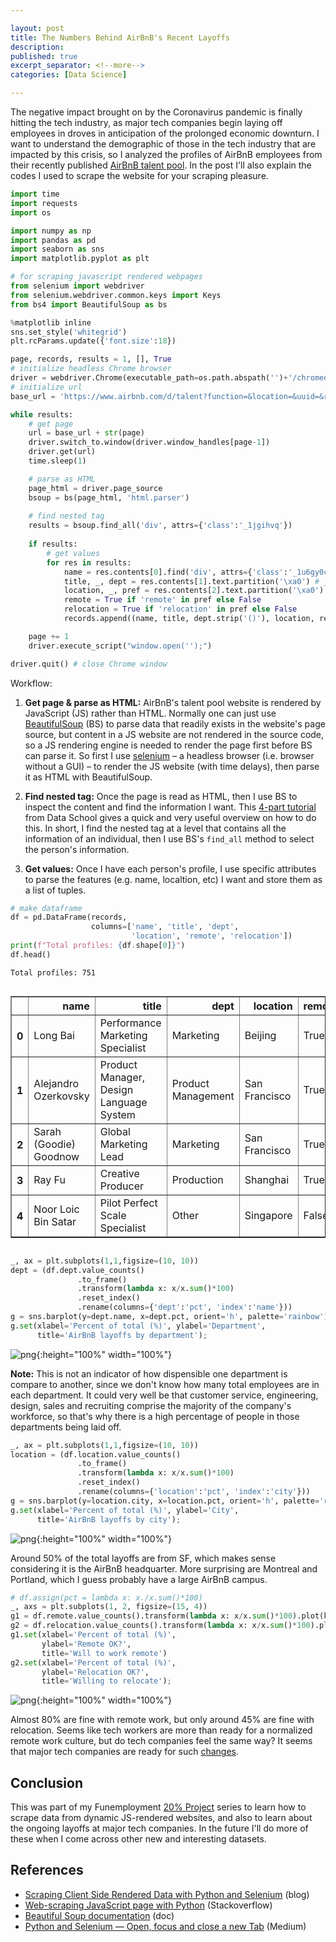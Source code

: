 ```yaml
---

layout: post
title: The Numbers Behind AirBnB's Recent Layoffs
description: 
published: true
excerpt_separator: <!--more-->
categories: [Data Science]

---
```


The negative impact brought on by the Coronavirus pandemic is finally hitting the tech industry, as major tech companies begin laying off employees in droves in anticipation of the prolonged economic downturn. I want to understand the demographic of those in the tech industry that are impacted by this crisis, so I analyzed the profiles of AirBnB employees from their recently published [AirBnB talent pool](https://www.airbnb.com/d/talent). In the post I'll also explain the codes I used to scrape the website for your scraping pleasure.

<!--more-->  

```python
import time 
import requests
import os

import numpy as np
import pandas as pd
import seaborn as sns
import matplotlib.pyplot as plt

# for scraping javascript rendered webpages
from selenium import webdriver
from selenium.webdriver.common.keys import Keys
from bs4 import BeautifulSoup as bs

%matplotlib inline
sns.set_style('whitegrid')
plt.rcParams.update({'font.size':18})
```


```python
page, records, results = 1, [], True
# initialize headless Chrome browser
driver = webdriver.Chrome(executable_path=os.path.abspath('')+'/chromedriver')
# initialize url
base_url = 'https://www.airbnb.com/d/talent?function=&location=&uuid=&relocation=&remote=&page='

while results:     
    # get page
    url = base_url + str(page)
    driver.switch_to.window(driver.window_handles[page-1])
    driver.get(url)
    time.sleep(1)

    # parse as HTML
    page_html = driver.page_source
    bsoup = bs(page_html, 'html.parser')
    
    # find nested tag
    results = bsoup.find_all('div', attrs={'class':'_1jgihvq'})
    
    if results: 
        # get values 
        for res in results:
            name = res.contents[0].find('div', attrs={'class':'_1u6gy0cm'}).text
            title, _, dept = res.contents[1].text.partition('\xa0') # job title, department
            location, _, pref = res.contents[2].text.partition('\xa0') # location, preferences
            remote = True if 'remote' in pref else False
            relocation = True if 'relocation' in pref else False
            records.append((name, title, dept.strip('()'), location, remote, relocation))

    page += 1
    driver.execute_script("window.open('');")

driver.quit() # close Chrome window
```

Workflow: 

1. **Get page & parse as HTML:** AirBnB's talent pool website is rendered by JavaScript (JS) rather than HTML. Normally one can just use [BeautifulSoup](https://www.crummy.com/software/BeautifulSoup/bs4/doc/#) (BS) to parse data that readily exists in the website's page source, but content in a JS website are not rendered in the source code, so a JS rendering engine is needed to render the page first before BS can parse it. So first I use [selenium](https://selenium-python.readthedocs.io/) – a headless browser (i.e. browser without a GUI) – to render the JS website (with time delays), then parse it as HTML with BeautifulSoup.

2. **Find nested tag:** Once the page is read as HTML, then I use BS to inspect the content and find the information I want. This [4-part tutorial](https://www.youtube.com/watch?v=r_xb0vF1uMc) from Data School gives a quick and very useful overview on how to do this. In short, I find the nested tag at a level that contains all the information of an individual, then I use BS's `find_all` method to select the person's information. 

3. **Get values:** Once I have each person's profile, I use specific attributes to parse the features (e.g. name, localtion, etc) I want and store them as a list of tuples. 


```python
# make dataframe
df = pd.DataFrame(records, 
                  columns=['name', 'title', 'dept', 
                           'location', 'remote', 'relocation'])
print(f"Total profiles: {df.shape[0]}")
df.head()
```

    Total profiles: 751





<div style="overflow-x:auto;">
<style scoped>
    .dataframe tbody tr th:only-of-type {
        vertical-align: middle;
    }

    .dataframe tbody tr th {
        vertical-align: top;
    }

    .dataframe thead th {
        text-align: right;
    }
</style>
<table border="1" class="dataframe">
  <thead>
    <tr style="text-align: left;">
      <th></th>
      <th>name</th>
      <th>title</th>
      <th>dept</th>
      <th>location</th>
      <th>remote</th>
      <th>relocation</th>
    </tr>
  </thead>
  <tbody>
    <tr>
      <th>0</th>
      <td>Long Bai</td>
      <td>Performance Marketing Specialist</td>
      <td>Marketing</td>
      <td>Beijing</td>
      <td>True</td>
      <td>False</td>
    </tr>
    <tr>
      <th>1</th>
      <td>Alejandro Ozerkovsky</td>
      <td>Product Manager, Design Language System</td>
      <td>Product Management</td>
      <td>San Francisco</td>
      <td>True</td>
      <td>False</td>
    </tr>
    <tr>
      <th>2</th>
      <td>Sarah (Goodie) Goodnow</td>
      <td>Global Marketing Lead</td>
      <td>Marketing</td>
      <td>San Francisco</td>
      <td>True</td>
      <td>True</td>
    </tr>
    <tr>
      <th>3</th>
      <td>Ray Fu</td>
      <td>Creative Producer</td>
      <td>Production</td>
      <td>Shanghai</td>
      <td>True</td>
      <td>False</td>
    </tr>
    <tr>
      <th>4</th>
      <td>Noor Loic Bin Satar</td>
      <td>Pilot Perfect Scale Specialist</td>
      <td>Other</td>
      <td>Singapore</td>
      <td>False</td>
      <td>False</td>
    </tr>
  </tbody>
</table>
</div>




```python
_, ax = plt.subplots(1,1,figsize=(10, 10))
dept = (df.dept.value_counts()
               .to_frame()
               .transform(lambda x: x/x.sum()*100)
               .reset_index()
               .rename(columns={'dept':'pct', 'index':'name'}))
g = sns.barplot(y=dept.name, x=dept.pct, orient='h', palette='rainbow');
g.set(xlabel='Percent of total (%)', ylabel='Department',
      title='AirBnB layoffs by department');
```


![png](/static/imgs/20200510a.png){:height="100%" width="100%"}


**Note:** This is not an indicator of how dispensible one department is compare to another, since we don't know how many total employees are in each department. It could very well be that customer service, engineering, design, sales and recruiting comprise the majority of the company's workforce, so that's why there is a high percentage of people in those departments being laid off.


```python
_, ax = plt.subplots(1,1,figsize=(10, 10))
location = (df.location.value_counts()
               .to_frame()
               .transform(lambda x: x/x.sum()*100)
               .reset_index()
               .rename(columns={'location':'pct', 'index':'city'}))
g = sns.barplot(y=location.city, x=location.pct, orient='h', palette='rainbow');
g.set(xlabel='Percent of total (%)', ylabel='City',
      title='AirBnB layoffs by city');
```


![png](/static/imgs/20200510b.png){:height="100%" width="100%"}


Around 50% of the total layoffs are from SF, which makes sense considering it is the AirBnB headquarter. More surprising are Montreal and Portland, which I guess probably have a large AirBnB campus.


```python
# df.assign(pct = lambda x: x./x.sum()*100)
_, axs = plt.subplots(1, 2, figsize=(15, 4))
g1 = df.remote.value_counts().transform(lambda x: x/x.sum()*100).plot(kind='barh', ax=axs[0]);
g2 = df.relocation.value_counts().transform(lambda x: x/x.sum()*100).plot(kind='barh', ax=axs[1]);
g1.set(xlabel='Percent of total (%)',
       ylabel='Remote OK?',
       title='Will to work remote')
g2.set(xlabel='Percent of total (%)',
       ylabel='Relocation OK?',
       title='Willing to relocate');
```


![png](/static/imgs/20200510c.png){:height="100%" width="100%"}


Almost 80% are fine with remote work, but only around 45% are fine with relocation. Seems like tech workers are more than ready for a normalized remote work culture, but do tech companies feel the same way? It seems that major tech companies are ready for such [changes](https://www.theverge.com/2020/5/8/21252240/google-employees-essential-staff-remote-work-from-home-2021).

## Conclusion

This was part of my Funemployment [20% Project](https://en.wikipedia.org/wiki/20%25_Project) series to learn how to scrape data from dynamic JS-rendered websites, and also to learn about the ongoing layoffs at major tech companies. In the future I'll do more of these when I come across other new and interesting datasets. 

## References
* [Scraping Client Side Rendered Data with Python and Selenium](https://sadesmith.com/2018/06/15/blog/scraping-client-side-rendered-data-with-python-and-selenium) (blog)
* [Web-scraping JavaScript page with Python](https://stackoverflow.com/a/26440563/2643353) (Stackoverflow)
* [Beautiful Soup documentation](https://www.crummy.com/software/BeautifulSoup/bs4/doc/#searching-the-tree) (doc)
* [Python and Selenium — Open, focus and close a new Tab](https://medium.com/@pavel.tashev/python-and-selenium-open-focus-and-close-a-new-tab-4cc606b73388) (Medium)
